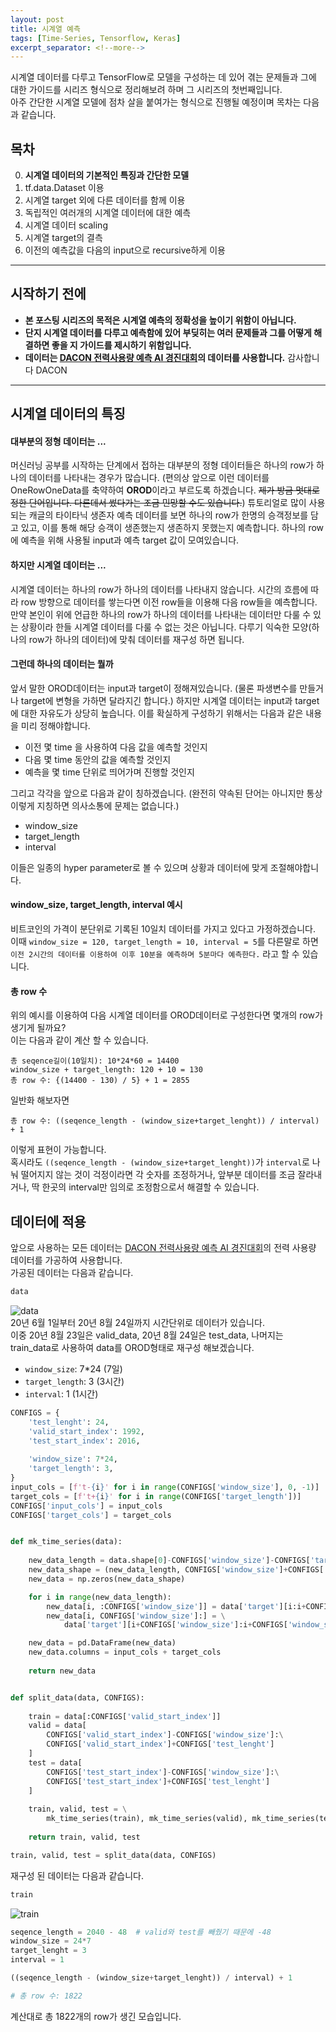 ```yaml
---
layout: post
title: 시계열 예측
tags: [Time-Series, Tensorflow, Keras]
excerpt_separator: <!--more-->
---
```


시계열 데이터를 다루고 TensorFlow로 모델을 구성하는 데 있어 겪는 문제들과 그에 대한 가이드를 시리즈 형식으로 정리해보려 하며 그 시리즈의 첫번째입니다.  
아주 간단한 시계열 모델에 점차 살을 붙여가는 형식으로 진행될 예정이며 목차는 다음과 같습니다.
<!--more-->

## 목차

0. **시계열 데이터의 기본적인 특징과 간단한 모델**
1. tf.data.Dataset 이용
2. 시계열 target 외에 다른 데이터를 함께 이용
3. 독립적인 여러개의 시계열 데이터에 대한 예측
4. 시계열 데이터 scaling
5. 시계열 target의 결측
6. 이전의 예측값을 다음의 input으로 recursive하게 이용

***

## 시작하기 전에

- **본 포스팅 시리즈의 목적은 시계열 예측의 정확성을 높이기 위함이 아닙니다.**
- **단지 시계열 데이터를 다루고 예측함에 있어 부딪히는 여러 문제들과 그를 어떻게 해결하면 좋을 지 가이드를 제시하기 위함입니다.**
- **데이터는 [DACON 전력사용량 예측 AI 경진대회](https://dacon.io/competitions/official/235736/overview/description)의 데이터를 사용합니다.** 감사합니다 DACON

***

## 시계열 데이터의 특징

#### 대부분의 정형 데이터는 ...

머신러닝 공부를 시작하는 단계에서 접하는 대부분의 정형 데이터들은 하나의 row가 하나의 데이터를 나타내는 경우가 많습니다. (편의상 앞으로 이런 데이터를 OneRowOneData를 축약하여 **OROD**이라고 부르도록 하겠습니다. ~~제가 방금 멋대로 정한 단어입니다. 다른데서 썼다가는 조금 민망할 수도 있습니다.~~) 튜토리얼로 많이 사용되는 캐글의 타이타닉 생존자 예측 데이터를 보면 하나의 row가 한명의 승객정보를 담고 있고, 이를 통해 해당 승객이 생존했는지 생존하지 못했는지 예측합니다. 하나의 row에 예측을 위해 사용될 input과 예측 target 값이 모여있습니다.  

#### 하지만 시계열 데이터는 ...

시계열 데이터는 하나의 row가 하나의 데이터를 나타내지 않습니다. 시간의 흐름에 따라 row 방향으로 데이터를 쌓는다면 이전 row들을 이용해 다음 row들을 예측합니다.  
만약 본인이 위에 언급한 하나의 row가 하나의 데이터를 나타내는 데이터만 다룰 수 있는 상황이라 한들 시계열 데이터를 다룰 수 없는 것은 아닙니다. 다루기 익숙한 모양(하나의 row가 하나의 데이터)에 맞춰 데이터를 재구성 하면 됩니다.

#### 그런데 하나의 데이터는 뭘까

앞서 말한 OROD데이터는 input과 target이 정해져있습니다. (물론 파생변수를 만들거나 target에 변형을 가하면 달라지긴 합니다.) 하지만 시계열 데이터는 input과 target에 대한 자유도가 상당히 높습니다. 이를 확실하게 구성하기 위해서는 다음과 같은 내용을 미리 정해야합니다.

- 이전 몇 time 을 사용하여 다음 값을 예측할 것인지
- 다음 몇 time 동안의 값을 예측할 것인지
- 예측을 몇 time 단위로 띄어가며 진행할 것인지

그리고 각각을 앞으로 다음과 같이 칭하겠습니다. (완전히 약속된 단어는 아니지만 통상 이렇게 지칭하면 의사소통에 문제는 없습니다.)

- window_size
- target_length
- interval

이들은 일종의 hyper parameter로 볼 수 있으며 상황과 데이터에 맞게 조절해야합니다.

#### window_size, target_length, interval 예시

비트코인의 가격이 분단위로 기록된 10일치 데이터를 가지고 있다고 가정하겠습니다.   
이때 ```window_size = 120, target_length = 10, interval = 5```를 다른말로 하면  
```이전 2시간의 데이터를 이용하여 이후 10분을 예측하며 5분마다 예측한다.```
라고 할 수 있습니다.

#### 총 row 수

위의 예시를 이용하여 다음 시계열 데이터를 OROD데이터로 구성한다면 몇개의 row가 생기게 될까요?  
이는 다음과 같이 계산 할 수 있습니다.

```
총 seqence길이(10일치): 10*24*60 = 14400
window_size + target_length: 120 + 10 = 130
총 row 수: {(14400 - 130) / 5} + 1 = 2855
```

일반화 해보자면

```
총 row 수: ((seqence_length - (window_size+target_lenght)) / interval) + 1
```

이렇게 표현이 가능합니다.  
혹시라도 ```((seqence_length - (window_size+target_lenght))```가 ```interval```로 나눠 떨어지지 않는 것이 걱정이라면 각 숫자를 조정하거나, 앞부분 데이터를 조금 잘라내거나, 딱 한곳의 interval만 임의로 조정함으로서 해결할 수 있습니다.

## 데이터에 적용

앞으로 사용하는 모든 데이터는 [DACON 전력사용량 예측 AI 경진대회](https://dacon.io/competitions/official/235736/overview/description)의 전력 사용량 데이터를 가공하여 사용합니다.  
가공된 데이터는 다음과 같습니다.  

```python
data
```

![data](/assets/img/posts/2021-12-31-time_series_0/data.png)  
20년 6월 1일부터 20년 8월 24일까지 시간단위로 데이터가 있습니다.  
이중 20년 8월 23일은 valid_data, 20년 8월 24일은 test_data, 나머지는 train_data로 사용하여 data를 OROD형태로 재구성 해보겠습니다.  

- ```window_size```: 7*24 (7일)
- ```target_length```: 3 (3시간)
- ```interval```: 1 (1시간)

```python
CONFIGS = {
    'test_lenght': 24,
    'valid_start_index': 1992,
    'test_start_index': 2016,
    
    'window_size': 7*24,
    'target_length': 3,
}
input_cols = [f't-{i}' for i in range(CONFIGS['window_size'], 0, -1)]
target_cols = [f't+{i}' for i in range(CONFIGS['target_length'])]
CONFIGS['input_cols'] = input_cols
CONFIGS['target_cols'] = target_cols


def mk_time_series(data):
    
    new_data_length = data.shape[0]-CONFIGS['window_size']-CONFIGS['target_length']+1
    new_data_shape = (new_data_length, CONFIGS['window_size']+CONFIGS['target_length'])
    new_data = np.zeros(new_data_shape)

    for i in range(new_data_length):
        new_data[i, :CONFIGS['window_size']] = data['target'][i:i+CONFIGS['window_size']]
        new_data[i, CONFIGS['window_size']:] = \
            data['target'][i+CONFIGS['window_size']:i+CONFIGS['window_size']+CONFIGS['target_length']]

    new_data = pd.DataFrame(new_data)
    new_data.columns = input_cols + target_cols
    
    return new_data


def split_data(data, CONFIGS):
    
    train = data[:CONFIGS['valid_start_index']]
    valid = data[
        CONFIGS['valid_start_index']-CONFIGS['window_size']:\
        CONFIGS['valid_start_index']+CONFIGS['test_lenght']
    ]
    test = data[
        CONFIGS['test_start_index']-CONFIGS['window_size']:\
        CONFIGS['test_start_index']+CONFIGS['test_lenght']
    ]
    
    train, valid, test = \
        mk_time_series(train), mk_time_series(valid), mk_time_series(test)
    
    return train, valid, test

train, valid, test = split_data(data, CONFIGS)
```

재구성 된 데이터는 다음과 같습니다.

```python
train
```

![train](/assets/img/posts/2021-12-31-time_series_0/train.png)  

```python
seqence_length = 2040 - 48  # valid와 test를 빼줬기 때문에 -48
window_size = 24*7
target_lenght = 3
interval = 1

((seqence_length - (window_size+target_lenght)) / interval) + 1

# 총 row 수: 1822
```

계산대로 총 1822개의 row가 생긴 모습입니다.
